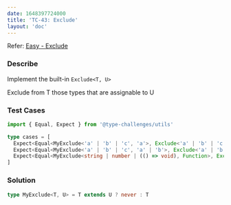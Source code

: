 ```yaml
---
date: 1648397724000
title: 'TC-43: Exclude'
layout: 'doc'
---
```


Refer: [Easy - Exclude](https://github.com/type-challenges/type-challenges/blob/main/questions/00043-easy-exclude/README.md)

### Describe

Implement the built-in `Exclude<T, U>`

Exclude from T those types that are assignable to U

### Test Cases

```typescript
import { Equal, Expect } from '@type-challenges/utils'

type cases = [
  Expect<Equal<MyExclude<'a' | 'b' | 'c', 'a'>, Exclude<'a' | 'b' | 'c', 'a'>>>,
  Expect<Equal<MyExclude<'a' | 'b' | 'c', 'a' | 'b'>, Exclude<'a' | 'b' | 'c', 'a' | 'b'>>>,
  Expect<Equal<MyExclude<string | number | (() => void), Function>, Exclude<string | number | (() => void), Function>>>
]
```

### Solution

```typescript
type MyExclude<T, U> = T extends U ? never : T
```